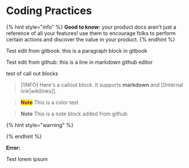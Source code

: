 # Coding Practices

{% hint style="info" %}
**Good to know:** your product docs aren't just a reference of all your features! use them to encourage folks to perform certain actions and discover the value in your product.
{% endhint %}

Test edit from gitbook: this is a paragraph block in gitbook

Test edit from github: this is a line in markdown github editor

test of call out blocks

> \[!INFO] Here's a callout block. It supports **markdown** and \[\[Internal link|wikilinks]].

> <mark style="color:purple;">**Note**</mark> This is a color test
>



>**Note**
>This is a note block added from github

{% hint style="warning" %}

{% endhint %}

<div class="alert alert-danger" role="alert">
    <div class="row vertical-align">
        <div class="col-xs-1 text-center">
            <i class="fa fa-exclamation-triangle fa-2x"></i>
        </div>
        <div class="col-xs-11">
                <strong>Error:</strong>
          <p>Test lorem ipsum</p>
        </div>   
    </div> 
</div>
